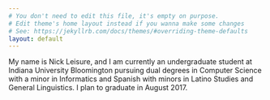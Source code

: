 ```yaml
---
# You don't need to edit this file, it's empty on purpose.
# Edit theme's home layout instead if you wanna make some changes
# See: https://jekyllrb.com/docs/themes/#overriding-theme-defaults
layout: default
---
```


My name is Nick Leisure, and I am currently an undergraduate student at Indiana University Bloomington pursuing dual degrees in Computer Science with a minor in Informatics and Spanish with minors in Latino Studies and General Linguistics. I plan to graduate in August 2017.